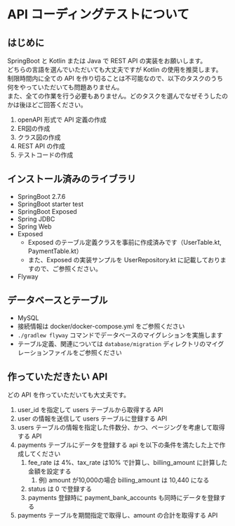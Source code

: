 # API コーディングテストについて

## はじめに
SpringBoot と Kotlin または Java で REST API の実装をお願いします。  
どちらの言語を選んでいただいても大丈夫ですが Kotlin の使用を推奨します。    
制限時間内に全ての API を作り切ることは不可能なので、以下のタスクのうち何をやっていただいても問題ありません。  
また、全ての作業を行う必要もありません。どのタスクを選んでなぜそうしたのかは後ほどご回答ください。

1. openAPI 形式で API 定義の作成
2. ER図の作成
3. クラス図の作成
4. REST API の作成
5. テストコードの作成

## インストール済みのライブラリ
- SpringBoot 2.7.6
- SpringBoot starter test
- SpringBoot Exposed
- Spring JDBC
- Spring Web
- Exposed
  - Exposed のテーブル定義クラスを事前に作成済みです（UserTable.kt, PaymentTable.kt）
  - また、Exposed の実装サンプルを UserRepository.kt に記載しておりますので、ご参照ください。
- Flyway

## データベースとテーブル
- MySQL
- 接続情報は docker/docker-compose.yml をご参照ください
- `./gradlew flyway` コマンドでデータベースのマイグレションを実施します
- テーブル定義、関連については `database/migration` ディレクトリのマイグレーションファイルをご参照ください

## 作っていただきたい API

どの API を作っていただいても大丈夫です。  
1. user_id を指定して users テーブルから取得する API
2. user の情報を送信して users テーブルに登録する API
3. users テーブルの情報を指定した件数分、かつ、ページングを考慮して取得する API
4. payments テーブルにデータを登録する api を以下の条件を満たした上で作成してください
   1. fee_rate は 4%、tax_rate は10% で計算し、billing_amount に計算した金額を設定する
      1. 例) amount が10,000の場合 billing_amount は 10,440 になる
   2. status は 0 で登録する
   3. payments 登録時に payment_bank_accounts も同時にデータを登録する
5. payments テーブルを期間指定で取得し、amount の合計を取得する API
